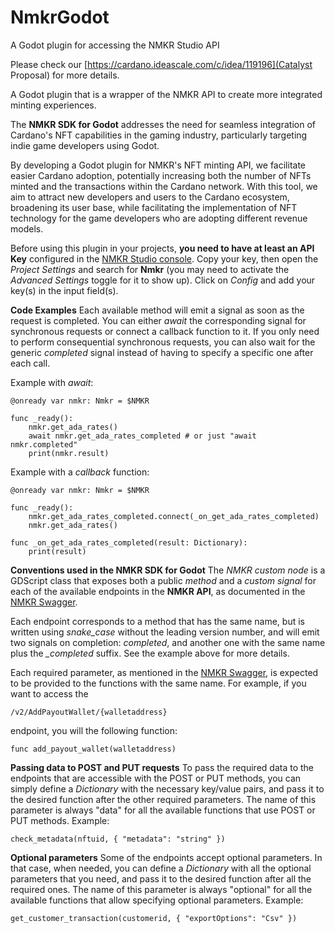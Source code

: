 # NmkrGodot
A Godot plugin for accessing the NMKR Studio API


Please check our [https://cardano.ideascale.com/c/idea/119196](Catalyst Proposal) for more details.


A Godot plugin that is a wrapper of the NMKR API to create more integrated minting experiences.

The **NMKR SDK for Godot** addresses the need for seamless integration of Cardano's NFT
capabilities in the gaming industry, particularly targeting indie game developers using Godot.

By developing a Godot plugin for NMKR's NFT minting API, we facilitate easier Cardano adoption,
potentially increasing both the number of NFTs minted and the transactions within the Cardano
network. With this tool, we aim to attract new developers and users to the Cardano ecosystem,
broadening its user base, while facilitating the implementation of NFT technology for the game
developers who are adopting different revenue models.

Before using this plugin in your projects, **you need to have at least an API Key** configured
in the [NMKR Studio console](https://studio.nmkr.io/apikeys). Copy your key, then open
the *Project Settings* and search for **Nmkr** (you may need to activate the
*Advanced Settings* toggle for it to show up). Click on *Config* and add your key(s)
in the input field(s).

**Code Examples**
Each available method will emit a signal as soon as the request is completed. You can either
*await* the corresponding signal for synchronous requests or connect a callback function
to it. If you only need to perform consequential synchronous requests, you can also wait for the
generic *completed* signal instead of having to specify a specific one after each call.

Example with *await*:

```
@onready var nmkr: Nmkr = $NMKR

func _ready():
	nmkr.get_ada_rates()
	await nmkr.get_ada_rates_completed # or just "await nmkr.completed"
	print(nmkr.result)
```

Example with a *callback* function:

```
@onready var nmkr: Nmkr = $NMKR

func _ready():
	nmkr.get_ada_rates_completed.connect(_on_get_ada_rates_completed)
	nmkr.get_ada_rates()

func _on_get_ada_rates_completed(result: Dictionary):
	print(result)
```


**Conventions used in the NMKR SDK for Godot**
The *NMKR custom node* is a GDScript class that exposes both a public *method* and a
*custom signal* for each of the available endpoints in the **NMKR API**, as documented
in the [NMKR Swagger](https://studio-api.nmkr.io/swagger/index.html).

Each endpoint corresponds to a method that has the same name, but is written using
*snake_case* without the leading version number, and will emit two signals on completion:
*completed*, and another one with the same name plus the *_completed* suffix. See the
example above for more details.

Each required parameter, as mentioned in the
[NMKR Swagger](https://studio-api.nmkr.io/swagger/index.html), is expected to be provided
to the functions with the same name. For example, if you want to access the

```
/v2/AddPayoutWallet/{walletaddress}
```
 endpoint, you will the following function:

```
func add_payout_wallet(walletaddress)
```


**Passing data to POST and PUT requests**
To pass the required data to the endpoints that are accessible with the POST or PUT methods, you
can simply define a *Dictionary* with the necessary key/value pairs, and pass it to the
desired function after the other required parameters. The name of this parameter is always
"data" for all the available functions that use POST or PUT methods. Example:

```
check_metadata(nftuid, { "metadata": "string" })
```


**Optional parameters**
Some of the endpoints accept optional parameters. In that case, when needed, you can define a
*Dictionary* with all the optional parameters that you need, and pass it to the desired
function after all the required ones. The name of this parameter is always "optional" for all the
available functions that allow specifying optional parameters. Example:

```
get_customer_transaction(customerid, { "exportOptions": "Csv" })
```

